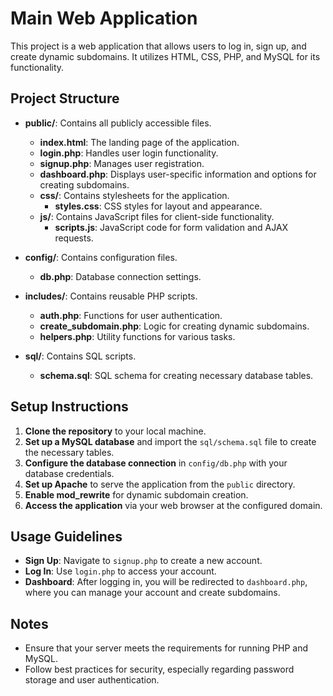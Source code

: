 # Main Web Application

This project is a web application that allows users to log in, sign up, and create dynamic subdomains. It utilizes HTML, CSS, PHP, and MySQL for its functionality.

## Project Structure

- **public/**: Contains all publicly accessible files.
  - **index.html**: The landing page of the application.
  - **login.php**: Handles user login functionality.
  - **signup.php**: Manages user registration.
  - **dashboard.php**: Displays user-specific information and options for creating subdomains.
  - **css/**: Contains stylesheets for the application.
    - **styles.css**: CSS styles for layout and appearance.
  - **js/**: Contains JavaScript files for client-side functionality.
    - **scripts.js**: JavaScript code for form validation and AJAX requests.

- **config/**: Contains configuration files.
  - **db.php**: Database connection settings.

- **includes/**: Contains reusable PHP scripts.
  - **auth.php**: Functions for user authentication.
  - **create_subdomain.php**: Logic for creating dynamic subdomains.
  - **helpers.php**: Utility functions for various tasks.

- **sql/**: Contains SQL scripts.
  - **schema.sql**: SQL schema for creating necessary database tables.

## Setup Instructions

1. **Clone the repository** to your local machine.
2. **Set up a MySQL database** and import the `sql/schema.sql` file to create the necessary tables.
3. **Configure the database connection** in `config/db.php` with your database credentials.
4. **Set up Apache** to serve the application from the `public` directory.
5. **Enable mod_rewrite** for dynamic subdomain creation.
6. **Access the application** via your web browser at the configured domain.

## Usage Guidelines

- **Sign Up**: Navigate to `signup.php` to create a new account.
- **Log In**: Use `login.php` to access your account.
- **Dashboard**: After logging in, you will be redirected to `dashboard.php`, where you can manage your account and create subdomains.

## Notes

- Ensure that your server meets the requirements for running PHP and MySQL.
- Follow best practices for security, especially regarding password storage and user authentication.